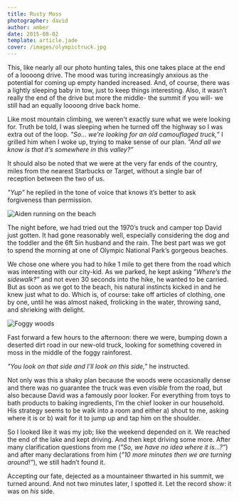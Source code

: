 ```yaml
---
title: Rusty Moss
photographer: david
author: amber
date: 2015-08-02
template: article.jade
cover: /images/olympictruck.jpg
---
```


This, like nearly all our photo hunting tales, this one takes place at the end of a loooong drive. The mood was turing increasingly anxious as the potential for coming up empty handed increased. And, of course, there was a lightly sleeping baby in tow, just to keep things interesting. Also, it wasn’t really the end of the drive but more the middle- the summit if you will- we still had an equally loooong drive back home.

<span class="more">

Like most mountain climbing, we weren't exactly sure what we were looking for. Truth be told, I was sleeping when he turned off the highway so I was extra out of the loop.  *"So… we’re looking for an old camouflaged truck,”* I grilled him when I woke up, trying to make sense of our plan.  *"And all we know is that it’s somewhere in this valley?”*

It should also be noted that we were at the very far ends of the country, miles from the nearest Starbucks or Target, without a single bar of reception between the two of us. 

*"Yup”* he replied in the tone of voice that knows it’s better to ask forgiveness than permission.

![Aiden running on the beach][playing]

The night before, we had tried out the 1970’s truck and camper top David just gotten.  It had gone reasonably well, especially considering the dog and the toddler and the 6ft 5in husband and the rain.  The best part was we got to spend the morning at one of Olympic National Park’s gorgeous beaches.

We chose one where you had to hike 1 mile to get there from the road which was interesting with our city-kid. As we parked, he kept asking *”Where’s the sidewalk?”* and not even 30 seconds into the hike, he wanted to be carried.  But as soon as we got to the beach, his natural instincts kicked in and he knew just what to do. Which is, of course: take off articles of clothing, one by one, until he was almost naked, frolicking in the water, throwing sand, and shrieking with delight.

![Foggy woods][forest]

Fast forward a few hours to the afternoon: there we were, bumping down a deserted dirt road in our new-old truck, looking for something covered in moss in the middle of the foggy rainforest.

*"You look on that side and I’ll look on this side,”* he instructed.

Not only was this a shaky plan because the woods were occasionally dense and there was no guarantee the truck was even *visible* from the road, but also because David was a famously poor looker.  For everything from toys to bath products to baking ingredients, I’m the chief looker in our household.  His strategy seems to be walk into a room and either a) shout to me, asking where it is or b) wait for it to jump up and tap him on the shoulder.

So I looked like it was my job; like the weekend depended on it.  We reached the end of the lake and kept driving.  And then kept driving some more.  After many clarification questions from me (*"So, we have no idea where it is…?”*) and after many declarations from him (*"10 more minutes then we are turning around!”*), we still hadn’t found it.

Accepting our fate, dejected as a mountaineer thwarted in his summit, we turned around. And not two minutes later, I spotted it.  Let the record show: it was on *his* side.

[playing]: images/playing.jpg
[forest]: images/forest.jpg

